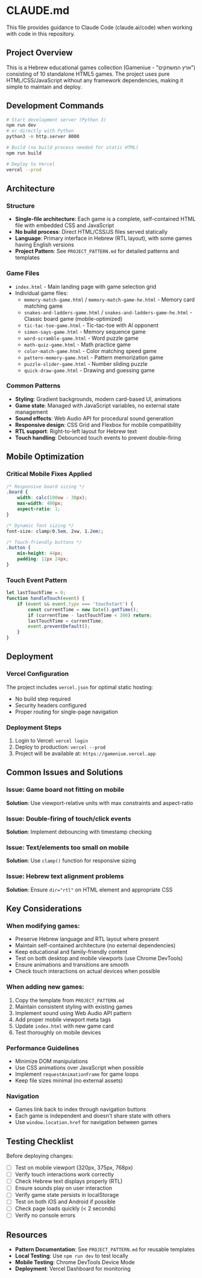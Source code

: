 # CLAUDE.md

This file provides guidance to Claude Code (claude.ai/code) when working with code in this repository.

## Project Overview

This is a Hebrew educational games collection (Gameniue - "ארץ המשחקים") consisting of 10 standalone HTML5 games. The project uses pure HTML/CSS/JavaScript without any framework dependencies, making it simple to maintain and deploy.

## Development Commands

```bash
# Start development server (Python 3)
npm run dev
# or directly with Python
python3 -m http.server 8000

# Build (no build process needed for static HTML)
npm run build

# Deploy to Vercel
vercel --prod
```

## Architecture

### Structure
- **Single-file architecture**: Each game is a complete, self-contained HTML file with embedded CSS and JavaScript
- **No build process**: Direct HTML/CSS/JS files served statically
- **Language**: Primary interface in Hebrew (RTL layout), with some games having English versions
- **Project Pattern**: See `PROJECT_PATTERN.md` for detailed patterns and templates

### Game Files
- `index.html` - Main landing page with game selection grid
- Individual game files:
  - `memory-match-game.html` / `memory-match-game-he.html` - Memory card matching game
  - `snakes-and-ladders-game.html` / `snakes-and-ladders-game-he.html` - Classic board game (mobile-optimized)
  - `tic-tac-toe-game.html` - Tic-tac-toe with AI opponent
  - `simon-says-game.html` - Memory sequence game
  - `word-scramble-game.html` - Word puzzle game
  - `math-quiz-game.html` - Math practice game
  - `color-match-game.html` - Color matching speed game
  - `pattern-memory-game.html` - Pattern memorization game
  - `puzzle-slider-game.html` - Number sliding puzzle
  - `quick-draw-game.html` - Drawing and guessing game

### Common Patterns
- **Styling**: Gradient backgrounds, modern card-based UI, animations
- **Game state**: Managed with JavaScript variables, no external state management
- **Sound effects**: Web Audio API for procedural sound generation
- **Responsive design**: CSS Grid and Flexbox for mobile compatibility
- **RTL support**: Right-to-left layout for Hebrew text
- **Touch handling**: Debounced touch events to prevent double-firing

## Mobile Optimization

### Critical Mobile Fixes Applied
```css
/* Responsive board sizing */
.board {
    width: calc(100vw - 30px);
    max-width: 400px;
    aspect-ratio: 1;
}

/* Dynamic font sizing */
font-size: clamp(0.5em, 2vw, 1.2em);

/* Touch-friendly buttons */
.button {
    min-height: 44px;
    padding: 12px 24px;
}
```

### Touch Event Pattern
```javascript
let lastTouchTime = 0;
function handleTouch(event) {
    if (event && event.type === 'touchstart') {
        const currentTime = new Date().getTime();
        if (currentTime - lastTouchTime < 300) return;
        lastTouchTime = currentTime;
        event.preventDefault();
    }
}
```

## Deployment

### Vercel Configuration
The project includes `vercel.json` for optimal static hosting:
- No build step required
- Security headers configured
- Proper routing for single-page navigation

### Deployment Steps
1. Login to Vercel: `vercel login`
2. Deploy to production: `vercel --prod`
3. Project will be available at: `https://gameniue.vercel.app`

## Common Issues and Solutions

### Issue: Game board not fitting on mobile
**Solution**: Use viewport-relative units with max constraints and aspect-ratio

### Issue: Double-firing of touch/click events
**Solution**: Implement debouncing with timestamp checking

### Issue: Text/elements too small on mobile
**Solution**: Use `clamp()` function for responsive sizing

### Issue: Hebrew text alignment problems
**Solution**: Ensure `dir="rtl"` on HTML element and appropriate CSS

## Key Considerations

### When modifying games:
- Preserve Hebrew language and RTL layout where present
- Maintain self-contained architecture (no external dependencies)
- Keep educational and family-friendly content
- Test on both desktop and mobile viewports (use Chrome DevTools)
- Ensure animations and transitions are smooth
- Check touch interactions on actual devices when possible

### When adding new games:
1. Copy the template from `PROJECT_PATTERN.md`
2. Maintain consistent styling with existing games
3. Implement sound using Web Audio API pattern
4. Add proper mobile viewport meta tags
5. Update `index.html` with new game card
6. Test thoroughly on mobile devices

### Performance Guidelines
- Minimize DOM manipulations
- Use CSS animations over JavaScript when possible
- Implement `requestAnimationFrame` for game loops
- Keep file sizes minimal (no external assets)

### Navigation
- Games link back to index through navigation buttons
- Each game is independent and doesn't share state with others
- Use `window.location.href` for navigation between games

## Testing Checklist

Before deploying changes:
- [ ] Test on mobile viewport (320px, 375px, 768px)
- [ ] Verify touch interactions work correctly
- [ ] Check Hebrew text displays properly (RTL)
- [ ] Ensure sounds play on user interaction
- [ ] Verify game state persists in localStorage
- [ ] Test on both iOS and Android if possible
- [ ] Check page loads quickly (< 2 seconds)
- [ ] Verify no console errors

## Resources

- **Pattern Documentation**: See `PROJECT_PATTERN.md` for reusable templates
- **Local Testing**: Use `npm run dev` to test locally
- **Mobile Testing**: Chrome DevTools Device Mode
- **Deployment**: Vercel Dashboard for monitoring